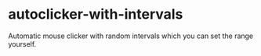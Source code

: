 # autoclicker-with-intervals
Automatic mouse clicker with random intervals which you can set the range yourself.
